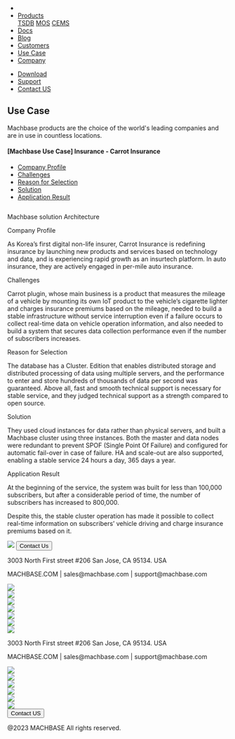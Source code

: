 ---
---

<head>
  <meta charset="UTF-8" />
  <meta name="viewport" content="width=device-width, initial-scale=1.0" />
  <link rel="stylesheet" type="text/css" href="../../css/common.css" />
  <link rel="stylesheet" type="text/css" href="../../css/style.css" />
</head>
<nav>
  <div class="homepage-menu-wrap">
    <div class="menu-left">
      <ul class="menu-left-ul">
        <li class="menu-logo">
          <a href="/home"><img src="../../img/logo_machbase.png" alt="" /></a>
        </li>
        <li class="menu-a products-menu-wrap" id="productsMenuWrap">
          <div>
            <a
              class="menu_active_border"
              id="menuActiveBorder"
              href="/home/tsdb"
              >Products</a
            >
            <div class="dropdown" id="dropdown">
              <a class="dropdown-link" href="/home/tsdb">TSDB</a>
              <a class="dropdown-link" href="/home/mos">MOS</a>
              <a
                class="dropdown-link"
                href="https://www.cems.ai/"
                target="_blank"
                >CEMS</a
              >
            </div>
          </div>
        </li>
        <li class="menu-a"><a href="/">Docs</a></li>
        <li class="menu-a"><a href="/home/blog">Blog</a></li>
        <li class="menu-a"><a href="/home/customers">Customers</a></li>
        <li class="menu-a"><a href="/home/usecase">Use Case</a></li>
        <li class="menu-a"><a href="/home/company">Company</a></li>
      </ul>
    </div>
    <div class="menu-right">
      <ul class="menu-right-ul">
        <li class="menu-a"><a href="/home/download">Download</a></li>
        <li class="menu-a"><a href="https://support.machbase.com/hc/en-us">Support</a></li>
        <li class="menu-a"><a href="/home/contactus">Contact US</a></li>
      </ul>
    </div>
  </div>
</nav>
 <section class="usecase_section0">
        <div>
            <h1 class="sub_page_title">Use Case</h1>
            <p class="sub_page_titletext">Machbase products are the choice of the world's leading companies and are in use in countless locations.</p>
        </div>
    </section>
    <section>
        <div class="tech-inner">
            <section>
                <div class="tech-inner">
                    <h4 class="blog-title">[Machbase Use Case] Insurance - Carrot Insurance</h4>
                    <ul class="tech-list-ul">
                    <a href="#anchor1">
                        <li class="tech-list-li" id="tech-list-li">Company Profile</li>
                        </a><a href="#anchor2">
                        <li class="tech-list-li" id="tech-list-li">Challenges</li>
                        </a>
                        <a href="#anchor3">
                        <li class="tech-list-li" id="tech-list-li">Reason for Selection</li>
                        </a>
                        <a href="#anchor4">
                        <li class="tech-list-li" id="tech-list-li">Solution</li>
                        </a>
                        <a href="#anchor5">
                        <li class="tech-list-li" id="tech-list-li">Application Result</li>
                        </a>
                    </ul>
                    <div class="tech-contents">
                        <div>
                            <div class="tech-img-wrap">
                                <img class="tech-img" src="../../img/usecase_carrot.png" alt="" />
                            </div>
                            <p class="tech-contents-link-text">Machbase solution Architecture</p>
                            <p class="tech-title" id="anchor1">Company Profile</p>
                            <p class="tech-contents-text">
                                As Korea’s first digital non-life insurer, Carrot Insurance is redefining insurance by launching new products and services based on technology and data, and is
                                experiencing rapid growth as an insurtech platform. In auto insurance, they are actively engaged in per-mile auto insurance.
                            </p>
                            <p class="tech-title" id="anchor2">Challenges</p>
                            <p class="tech-contents-text">
                                Carrot plugin, whose main business is a product that measures the mileage of a vehicle by mounting its own IoT product to the vehicle’s cigarette lighter and charges
                                insurance premiums based on the mileage, needed to build a stable infrastructure without service interruption even if a failure occurs to collect real-time data on
                                vehicle operation information, and also needed to build a system that secures data collection performance even if the number of subscribers increases.
                            </p>
                            <p class="tech-title" id="anchor3">Reason for Selection</p>
                            <p class="tech-contents-text">
                                The database has a Cluster. Edition that enables distributed storage and distributed processing of data using multiple servers, and the performance to enter and store
                                hundreds of thousands of data per second was guaranteed. Above all, fast and smooth technical support is necessary for stable service, and they judged technical support
                                as a strength compared to open source.
                            </p>
                            <p class="tech-title" id="anchor4">Solution</p>
                            <p class="tech-contents-text">
                                They used cloud instances for data rather than physical servers, and built a Machbase cluster using three instances. Both the master and data nodes were redundant to
                                prevent SPOF (Single Point Of Failure) and configured for automatic fail-over in case of failure. HA and scale-out are also supported, enabling a stable service 24
                                hours a day, 365 days a year.
                            </p>
                            <p class="tech-title" id="anchor5">Application Result</p>
                            <p class="tech-contents-text">
                                At the beginning of the service, the system was built for less than 100,000 subscribers, but after a considerable period of time, the number of subscribers has
                                increased to 800,000.
                            </p>
                            <p class="tech-contents-text">
                                Despite this, the stable cluster operation has made it possible to collect real-time information on subscribers’ vehicle driving and charge insurance premiums based on
                                it.
                            </p>
                        </div>
                    </div>
                </div>
            </section>
        </div>
    </section>
<footer>
  <div class="footer_inner">
    <div class="footer-logo">
      <img class="footer-logo-img" src="../../img/machbase-logo-w.png" />
      <a href="/home/contactus">
      <button class="contactus">
        Contact Us
      </button>
      </a>
    </div>
    <div>
      <p class="footertext">
        3003 North First street #206 San Jose, CA 95134. USA
      </p>
    </div>
    <div class="footer_box">
      <div class="footer_text">
        <p>MACHBASE.COM | sales@machbase.com | support@machbase.com</p>
        <p class="footer_margin_top"></p>
      </div>
      <div class="sns">
        <div>
          <a href="https://twitter.com/machbase" target="_blank"
            ><img class="sns-img" src="../../img/twitter.png"
          /></a>
        </div>
        <div>
          <a href="https://github.com/machbase" target="_blank"
            ><img class="sns-img" src="../../img/github.png"
          /></a>
        </div>
        <div>
          <a href="https://www.linkedin.com/company/machbase" target="_blank"
            ><img src="../../img/linkedin.png"
          /></a>
        </div>
        <div>
          <a href="https://www.facebook.com/MACHBASE/" target="_blank"
            ><img class="sns-img" src="../../img/facebook.png"
          /></a>
        </div>
        <div>
          <a href="https://www.slideshare.net/machbase" target="_blank"
            ><img class="sns-img" src="../../img/slideshare.png"
          /></a>
        </div>
        <div>
          <a href="https://medium.com/machbase" target="_blank"
            ><img class="sns-img" src="../../img/medium.png"
          /></a>
        </div>
      </div>
    </div>
  </div>
  <div class="footer_tablet_inner">
    <div class="logo">
      <img class="footer-logo-img" src="../../img/machbase-logo-w.png" />
    </div>
    <div>
      <p class="footertext">
        3003 North First street #206 San Jose, CA 95134. USA
      </p>
    </div>
    <div class="footer_box">
      <div class="footer_text">
        <p>MACHBASE.COM | sales@machbase.com | support@machbase.com</p>
      </div>
      <div class="sns">
        <div>
          <a href="https://twitter.com/machbase" target="_blank"
            ><img class="sns-img" src="../../img/twitter.png"
          /></a>
        </div>
        <div>
          <a href="https://github.com/machbase" target="_blank"
            ><img class="sns-img" src="../../img/github.png"
          /></a>
        </div>
        <div>
          <a href="https://www.linkedin.com/company/machbase" target="_blank"
            ><img src="../../img/linkedin.png"
          /></a>
        </div>
        <div>
          <a href="https://www.facebook.com/MACHBASE/" target="_blank"
            ><img class="sns-img" src="../../img/facebook.png"
          /></a>
        </div>
        <div>
          <a href="https://www.slideshare.net/machbase" target="_blank"
            ><img class="sns-img" src="../../img/slideshare.png"
          /></a>
        </div>
        <div>
          <a href="https://medium.com/machbase" target="_blank"
            ><img class="sns-img" src="../../img/medium.png"
          /></a>
        </div>
      </div>
      <a href="/home/contactus">
      <button class="contactus">
        Contact US
      </button>
      </a>
    </div>
  </div>
  <div class="machbase_right">
    <p>@2023 MACHBASE All rights reserved.</p>
  </div>
</footer>
<script>
//drop down menu
const productsMenuWrap = document.getElementById("productsMenuWrap");
const dropdown = document.getElementById("dropdown");
dropdown.style.display = "none";
productsMenuWrap.addEventListener("mouseover", function() {
  dropdown.style.display = "block";
});
productsMenuWrap.addEventListener("mouseout", function() {
  dropdown.style.display = "none";
});
</script>

